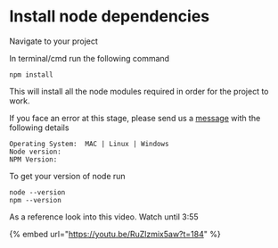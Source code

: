 # Install node dependencies

Navigate to your project

In terminal/cmd run the following command

```text
npm install
```

This will install all the node modules required in order for the project to work.

If you face an error at this stage, please send us a [message](https://help.mobidonia.com/#foodtiger) with the following details

```text
Operating System:  MAC | Linux | Windows
Node version: 
NPM Version: 
```

To get your version of node run

```text
node --version
npm --version
```

As a reference look into this video. Watch until  3:55

{% embed url="https://youtu.be/RuZlzmix5aw?t=184" %}



